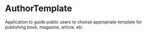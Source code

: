 # AuthorTemplate
Application to guide public users to choose appropriate template for publishing book, magazine, article, etc
